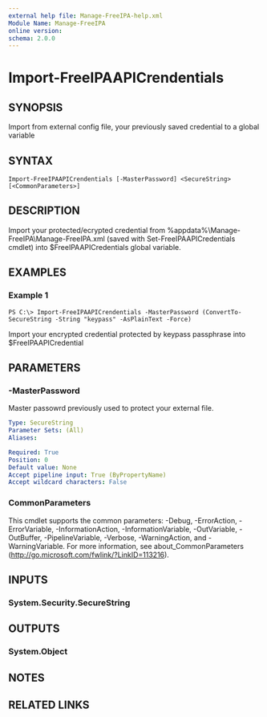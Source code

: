 ```yaml
---
external help file: Manage-FreeIPA-help.xml
Module Name: Manage-FreeIPA
online version:
schema: 2.0.0
---
```


# Import-FreeIPAAPICrendentials

## SYNOPSIS
Import from external config file, your previously saved credential to a global variable

## SYNTAX

```
Import-FreeIPAAPICrendentials [-MasterPassword] <SecureString> [<CommonParameters>]
```

## DESCRIPTION
Import your protected/ecrypted credential from %appdata%\Manage-FreeIPA\Manage-FreeIPA.xml (saved with Set-FreeIPAAPICredentials cmdlet) into $FreeIPAAPICredentials global variable.

## EXAMPLES

### Example 1
```
PS C:\> Import-FreeIPAAPICrendentials -MasterPassword (ConvertTo-SecureString -String "keypass" -AsPlainText -Force)
```

Import your encrypted credential protected by keypass passphrase into $FreeIPAAPICredential

## PARAMETERS

### -MasterPassword
Master passowrd previously used to protect your external file.

```yaml
Type: SecureString
Parameter Sets: (All)
Aliases:

Required: True
Position: 0
Default value: None
Accept pipeline input: True (ByPropertyName)
Accept wildcard characters: False
```

### CommonParameters
This cmdlet supports the common parameters: -Debug, -ErrorAction, -ErrorVariable, -InformationAction, -InformationVariable, -OutVariable, -OutBuffer, -PipelineVariable, -Verbose, -WarningAction, and -WarningVariable.
For more information, see about_CommonParameters (http://go.microsoft.com/fwlink/?LinkID=113216).

## INPUTS

### System.Security.SecureString
## OUTPUTS

### System.Object
## NOTES

## RELATED LINKS
